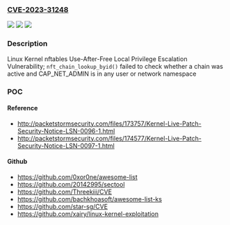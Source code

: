 ### [CVE-2023-31248](https://cve.mitre.org/cgi-bin/cvename.cgi?name=CVE-2023-31248)
![](https://img.shields.io/static/v1?label=Product&message=Linux%20Kernel&color=blue)
![](https://img.shields.io/static/v1?label=Version&message=%3D%20v5.9-rc1%20&color=brighgreen)
![](https://img.shields.io/static/v1?label=Vulnerability&message=CWE-416&color=brighgreen)

### Description

Linux Kernel nftables Use-After-Free Local Privilege Escalation Vulnerability; `nft_chain_lookup_byid()` failed to check whether a chain was active and CAP_NET_ADMIN is in any user or network namespace

### POC

#### Reference
- http://packetstormsecurity.com/files/173757/Kernel-Live-Patch-Security-Notice-LSN-0096-1.html
- http://packetstormsecurity.com/files/174577/Kernel-Live-Patch-Security-Notice-LSN-0097-1.html

#### Github
- https://github.com/0xor0ne/awesome-list
- https://github.com/20142995/sectool
- https://github.com/Threekiii/CVE
- https://github.com/bachkhoasoft/awesome-list-ks
- https://github.com/star-sg/CVE
- https://github.com/xairy/linux-kernel-exploitation

